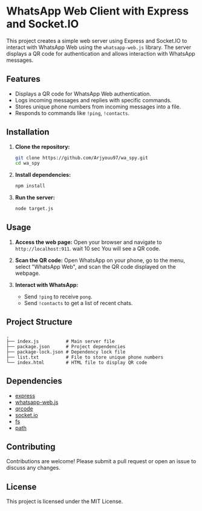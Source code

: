 
# WhatsApp Web Client with Express and Socket.IO

This project creates a simple web server using Express and Socket.IO to interact with WhatsApp Web using the `whatsapp-web.js` library. The server displays a QR code for authentication and allows interaction with WhatsApp messages.

## Features

- Displays a QR code for WhatsApp Web authentication.
- Logs incoming messages and replies with specific commands.
- Stores unique phone numbers from incoming messages into a file.
- Responds to commands like `!ping`, `!contacts`.

## Installation

1. **Clone the repository:**
   ```bash
   git clone https://github.com/Arjyouu97/wa_spy.git
   cd wa_spy
   ```

2. **Install dependencies:**
   ```bash
   npm install
   ```

3. **Run the server:**
   ```bash
   node target.js
   ```

## Usage

1. **Access the web page:**
   Open your browser and navigate to `http://localhost:911`. wait 10 sec You will see a QR code.

2. **Scan the QR code:**
   Open WhatsApp on your phone, go to the menu, select "WhatsApp Web", and scan the QR code displayed on the webpage.

3. **Interact with WhatsApp:**
   - Send `!ping` to receive `pong`.
   - Send `!contacts` to get a list of recent chats.

## Project Structure

```
.
├── index.js          # Main server file
├── package.json      # Project dependencies
├── package-lock.json # Dependency lock file
├── list.txt          # File to store unique phone numbers
└── index.html        # HTML file to display QR code
```

## Dependencies

- [express](https://www.npmjs.com/package/express)
- [whatsapp-web.js](https://www.npmjs.com/package/whatsapp-web.js)
- [qrcode](https://www.npmjs.com/package/qrcode)
- [socket.io](https://www.npmjs.com/package/socket.io)
- [fs](https://nodejs.org/api/fs.html)
- [path](https://nodejs.org/api/path.html)

## Contributing

Contributions are welcome! Please submit a pull request or open an issue to discuss any changes.

## License

This project is licensed under the MIT License.
